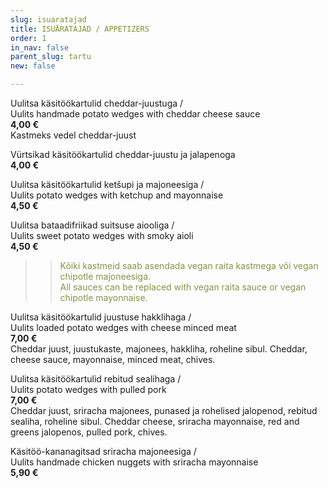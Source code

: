 ```yaml
---
slug: isuaratajad
title: ISUÄRATAJAD / APPETIZERS
order: 1
in_nav: false
parent_slug: tartu
new: false

---
```

Uulitsa käsitöökartulid cheddar-juustuga /  
Uulits handmade potato wedges with cheddar cheese sauce  
**4,00 €**  
<span class="koostis">Kastmeks vedel cheddar-juust</span>

<span class="spicy"></span>
Vürtsikad käsitöökartulid cheddar-juustu ja jalapenoga  
**4,00 €**

Uulitsa käsitöökartulid ketšupi ja majoneesiga /  
Uulits potato wedges with ketchup and mayonnaise  
**4,50 €**

<span class="special"></span>
Uulitsa bataadifriikad suitsuse aiooliga /  
Uulits sweet potato wedges with smoky aioli  
**4,50 €**

> </span>

> > <span style="color: #839446;">Kõiki kastmeid saab asendada vegan raita kastmega või vegan chipotle majoneesiga.  
> > All sauces can be replaced with vegan raita sauce or vegan chipotle mayonnaise.</span>
> >
> > <span class="vege"></span><span class="vegan"></span>

Uulitsa käsitöökartulid juustuse hakklihaga /  
Uulits loaded potato wedges with cheese minced meat  
**7,00 €**  
<span class="koostis">Cheddar juust, juustukaste, majonees, hakkliha, roheline sibul. Cheddar, cheese sauce, mayonnaise, minced meat, chives.</span>

<span class="spicy"></span> Uulitsa käsitöökartulid rebitud sealihaga /  
Uulits potato wedges with pulled pork  
**7,00 €**  
<span class="koostis">Cheddar juust, sriracha majonees, punased ja rohelised jalopenod, rebitud sealiha, roheline sibul. Cheddar cheese, sriracha mayonnaise, red and greens jalopenos, pulled pork, chives.</span>

Käsitöö-kananagitsad sriracha majoneesiga /  
Uulits handmade chicken nuggets with sriracha mayonnaise  
**5,90 €**